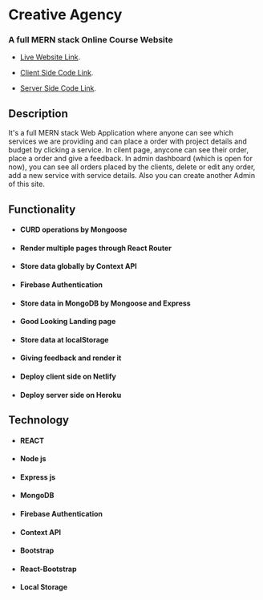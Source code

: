 
# Creative Agency
### A full MERN stack Online Course Website

* [Live Website Link](https://creative-agency-75c66.web.app/).

* [Client Side Code Link](https://github.com/sajib581/creative-agency-client).

* [Server Side Code Link](https://github.com/sajib581/creative-agenct-server).

## Description
It's a full MERN stack Web Application where anyone can see which services we are providing and can place a order with project details and budget by clicking a service. In cilent page, anycone can see their order, place a order and give a feedback. In admin dashboard (which is open for now), you can see all orders placed by the clients, delete or edit any order, add a new service with service details. Also you can create another Admin of this site.

## Functionality
* #### CURD operations by Mongoose
* #### Render multiple pages through React Router
* #### Store data globally by Context API
* #### Firebase Authentication
* #### Store data in MongoDB by Mongoose and Express
* #### Good Looking Landing page
* #### Store data at localStorage
* #### Giving feedback and render it
* #### Deploy client side on Netlify
* #### Deploy server side on Heroku

## Technology
* #### REACT
* #### Node js
* #### Express js
* #### MongoDB
* #### Firebase Authentication
* #### Context API
* #### Bootstrap
* #### React-Bootstrap
* #### Local Storage
